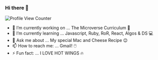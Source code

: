 ### Hi there 👋
![Profile View Counter](https://komarev.com/ghpvc/?username=bettercallsully)

<!--
**bettercallsully/bettercallsully** is a ✨ _special_ ✨ repository because its `README.md` (this file) appears on your GitHub profile.

Here are some ideas to get you started:
-->
- 🔭 I’m currently working on ... The Microverse Curriculum 💯
- 🌱 I’m currently learning ... Javascript, Ruby, RoR, React, Algos & DS 💻
- 💬 Ask me about ... My special Mac and Cheese Recipe 😉
- 📫 How to reach me: ... Gmail! 🖱️
- ⚡ Fun fact: ... I LOVE HOT WINGS 🔥

